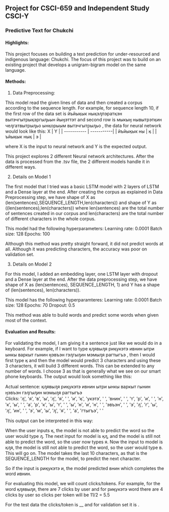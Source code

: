 ## Project for CSCI-659 and Independent Study CSCI-Y

### Predictive Text for Chukchi

#### Highlights:

This project focuses on building a text prediction for under-resourced and indigenous language: Chukchi. The focus of this project was to build on an existing project that develops a unigram-bigram model on the same language. 

#### Methods:

1. Data Preprocessing:

This model read the given lines of data and then created a corpus according to the sequence length. For example, for sequence length 10, if the first row of the data set is йъйыӄык ныӄэԓпэратӄэн вытэчгытрыӄэргыԓьын йыӈэттэт and second row is мыкыӈ нывытрэтӄин чеԓгатвытрыԓьо ынӄорыым вытэчгытрыԓьо , the data for neural network would look like this:
     X        |     Y      |
| ----------- | -----------|
| йъйыӄык ны  | ӄ          |
| ъйыӄык ныӄ  | э          |

where X is the input to neural network and Y is the expected output.

This project explores 2 different Neural network architectures. After the data is processed from the .tsv file, the 2 different models handle it in different ways. 


2. Details on Model 1

The first model that I tried was a basic LSTM model with 2 layers of LSTM and a Dense layer at the end. After creating the corpus as explained in Data Preprocessing step, we have shape of X as (len(sentences),SEQUENCE_LENGTH,len(characters)) and shape of Y as ((len(sentences),len(characters)) where len(sentences) are the total number of sentences created in our corpus and len(characters) are the total number of different characters in the whole corpus. 

This model had the following hyperparameters:
Learning rate: 0.0001
Batch size: 128
Epochs: 100

Although this method was pretty straight forward, it did not predict words at all. Although it was predicting characters, the accuracy was poor on validation set.

3. Details on Model 2

For this model, I added an embedding layer, one LSTM layer with dropout and a Dense layer at the end. After the data preprocessing step, we have shape of X as (len(sentences), SEQUENCE_LENGTH, 1) and Y has a shape of (len(sentences), len(characters)).

This model has the following hyperparamteres:
Learning rate: 0.0001
Batch size: 128
Epochs: 70
Dropout: 0.5

This method was able to build words and predict some words when given most of the context.

#### Evaluation and Results:

For validating the model, I am giving it a sentence just like we would do in a keyboard.
For example, if I want to type ӄԓявыԓя риӄукэтэ ивнин ытри ынкы варкыт гынин ӈэвъэн гэԓгыԓин мэмыԓя рагтыгъэ , then I would first type ӄ and then the model would predict 3 characters and using these 3 characters, it will build 3 different words. This can be extended to any number of words. I choose 3 as that is generally what we see on our smart phone keyboards. 
The output would look something like this:

Actual sentence: ӄԓявыԓя риӄукэтэ ивнин ытри ынкы варкыт гынин ӈэвъэн гэԓгыԓин мэмыԓя рагтыгъэ   
Clicks: 'ԓ', 'я', 'в', 'ы', 'ԓ', 'я', ' ', 'и', 'ӄ', 'укэтэ', ' ', 'внин', ' ', 'т', 'р', 'и', ' ', 'н', 'к', 'ы', ' ', 'а', 'р', 'к', 'ы', 'т', ' ', 'ы', 'н', 'и', 'н', ' ', 'эвъэн', ' ', 'э', 'ԓ', 'г', 'ы', 'ԓ', 'ин', ' ', 'э', 'м', 'ы', 'ԓ', 'я', ' ', 'а', 'гтыгъэ', ' '

This output can be interpreted in this way:

When the user inputs ӄ, the model is not able to predict the word so the user would type ԓ. The next input for model is ӄԓ, and the model is still not able to predict the word, so the user now types я. Now the input to model is ӄԓя, the model is still not able to predict the word, so the user would type в. This will go on. The model takes the last 10 characters, as that is the SEQUENCE_LENGTH for the model, to predict the next character.

So if the input is риӄукэтэ и, the model predicted внин which completes the word ивнин.

For evaluating this model, we will count clicks/tokens. For example, for the word ӄԓявыԓя, there are 7 clicks by user and for риӄукэтэ word there are 4 clicks by user so clicks per token will be 11/2 = 5.5

For the test data the clicks/token is __ and for validation set it is .
